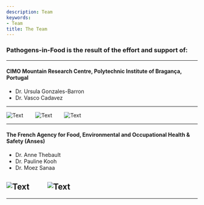 ```yaml
---
description: Team
keywords:
- Team
title: The Team
--- 
```


### Pathogens-in-Food is the result of the effort and support of:

--- 
#### CIMO Mountain Research Centre, Polytechnic Institute of Bragança, Portugal

- Dr. Ursula Gonzales-Barron
- Dr. Vasco Cadavez

----


![Text](https://fsqa.esa.ipb.pt/img/clients/CIMO.png "CIMO LOGO" )&ensp;&ensp;&ensp;&ensp;
![Text](https://fsqa.esa.ipb.pt/img/clients/IPB.png "IPB LOGO" )&ensp;&ensp;&ensp;&ensp;
![Text](https://fsqa.esa.ipb.pt/img/clients/FSQA.png "FSQA LOGO" )

----


#### The French Agency for Food, Environmental and Occupational Health & Safety (Anses)

- Dr. Anne Thebault
- Dr. Pauline Kooh
- Dr. Moez Sanaa

![Text](https://fsqa.esa.ipb.pt/img/clients/ANSES.jpg "ANSES LOGO" )&ensp;&ensp;&ensp;&ensp;
![Text](https://fsqa.esa.ipb.pt/img/clients/PathogensInFoods.png "PATHOGENSINFOODS LOGO" )
---


---